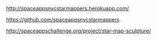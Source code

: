 http://spaceappsnycstarmappers.herokuapp.com/

https://github.com/spaceappsnycstarmappers

http://spaceappschallenge.org/project/star-map-sculpture/
